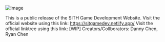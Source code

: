 ![image](https://github.com/RyanChen979/sitgamedev/assets/155599374/ef1b5f8d-3e24-4642-a65e-3a76bc0eecff)

This is a public release of the SITH Game Development Website.
Visit the official website using this link: https://sitgamedev.netlify.app/
Visit the official linktree using this link: [WIP]
Creators/Collborators: Danny Chen, Ryan Chen



